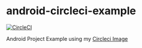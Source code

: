 # android-circleci-example

[![CircleCI](https://circleci.com/gh/D4C1/android-circleci-example.svg?style=svg)](https://circleci.com/gh/D4C1/android-circleci-example)

Android Project Example using my [Circleci Image](https://github.com/D4C1/android-circleci)
